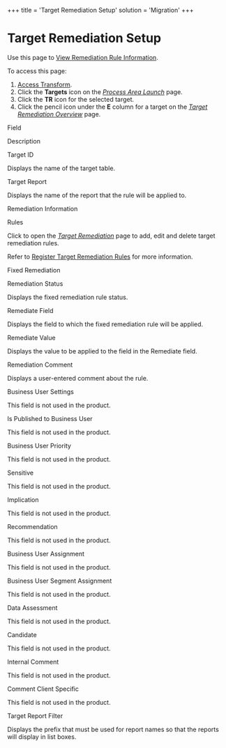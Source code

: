 +++
title = 'Target Remediation Setup'
solution = 'Migration'
+++

# Target Remediation Setup

<div class="use">

Use this page to [View Remediation Rule
Information](../Use_Cases/View_Remediation_Rule_Information.htm).

</div>

To access this page:

1.  [Access Transform](../Config/Access_Transform.htm).
2.  Click the **Targets** icon on the *[Process Area
    Launch](Process_Area_Launch.htm)* page.
3.  Click the **TR** icon for the selected target.
4.  Click the pencil icon under the **E** column for a target on the
    *[Target Remediation Overview](Target_Remediation_Overview.htm)*
    page.

Field

Description

Target ID

Displays the name of the target table.

Target Report

Displays the name of the report that the rule will be applied to.

Remediation Information

Rules

Click to open the *[Target Remediation](Target_Remediation_H.htm)* page
to add, edit and delete target remediation rules.

Refer to [Register Target Remediation
Rules](../Use_Cases/Register_Target_Remediation_Rules.htm) for more
information.

Fixed Remediation

Remediation Status

Displays the fixed remediation
<span id="Rule Status" class="popUpLink">rule status</span>.

Remediate Field

Displays the field to which the fixed remediation rule will be applied.

Remediate Value

Displays the value to be applied to the field in the Remediate field.

Remediation Comment

Displays a user-entered comment about the rule.

Business User Settings

This field is not used in the product.

Is Published to Business User

This field is not used in the product.

Business User Priority

This field is not used in the product.

Sensitive

This field is not used in the product.

Implication

This field is not used in the product.

Recommendation

This field is not used in the product.

Business User Assignment

This field is not used in the product.

Business User Segment Assignment

This field is not used in the product.

Data Assessment

This field is not used in the product.

Candidate

This field is not used in the product.

Internal Comment

This field is not used in the product.

Comment Client Specific

This field is not used in the product.

Target Report Filter

Displays the prefix that must be used for report names so that the
reports will display in list boxes.

